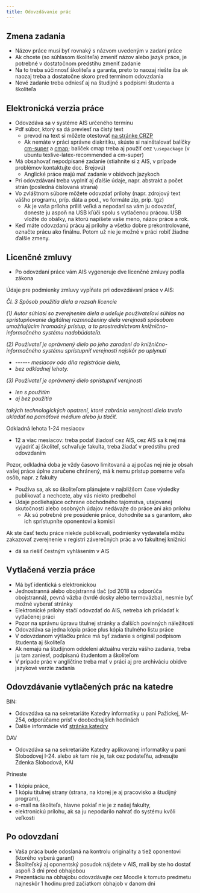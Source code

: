 ```yaml
---
title: Odovzdávanie prác
---
```


## Zmena zadania

  - Názov práce musí byť rovnaký s názvom uvedeným v zadaní práce
  - Ak chcete (so súhlasom školiteľa) zmeniť názov alebo jazyk práce, je
    potrebné v dostatočnom predstihu zmeniť zadanie
  - Na to treba súčinnosť školiteľa a garanta, preto to naozaj riešte
    iba ak naozaj treba a dostatočne skoro pred termínom odovzdania
  - Nové zadanie treba odniesť aj na študijné s podpismi študenta a
    školiteľa

## Elektronická verzia práce

  - Odovzdáva sa v systéme AIS určeného termínu
  - Pdf súbor, ktorý sa dá previesť na čistý text
      - prevod na text si môžete otestovať [na stránke
        CRZP](http://testdoc.crzp.sk/?fn=main)
      - Ak nemáte v práci správne diakritiku, skúste si nainštalovať
        balíčky [cm-super](https://www.ctan.org/pkg/cm-super) a
        [cmap](https://www.ctan.org/pkg/cmap); balíček cmap treba aj
        použiť cez `\usepackage` (v ubuntu texlive-latex-recommended a
        cm-super)
  - Má obsahovať nepodpísané zadanie (stiahnite si z AIS, v prípade
    problémov kontaktujte doc. Brejovú)
      - Anglické práce majú mať zadanie v obidvoch jazykoch
  - Pri odovzdávaní treba vyplniť aj ďalšie údaje, napr. abstrakt a
    počet strán (posledná číslovaná strana)
  - Vo zvláštnom súbore môžete odovzdať prílohy (napr. zdrojový text
    vášho programu, príp. dáta a pod., vo formáte zip, príp. tgz)
      - Ak je vaša príloha príliš veľká a nepodarí sa vám ju odovzdať,
        doneste ju aspoň na USB kľúči spolu s vytlačenou prácou. USB
        vložte do obálky, na ktorú napíšete vaše meno, názov práce a
        rok.
  - Keď máte odovzdanú prácu aj prílohy a všetko dobre prekontrolované,
    označte prácu ako finálnu. Potom už nie je možné v práci robiť
    žiadne ďalšie zmeny.

## Licenčné zmluvy

  - Po odovzdaní práce vám AIS vygeneruje dve licenčné zmluvy podľa
    zákona

Údaje pre podmienky zmluvy vypĺňate pri odovzdávaní práce v AIS:

*Čl. 3 Spôsob použitia diela a rozsah licencie*

*(1) Autor súhlasí so zverejnením diela a udeľuje používateľovi súhlas
na sprístupňovanie digitálnej rozmnoženiny diela verejnosti spôsobom
umožňujúcim hromadný prístup, a to prostredníctvom
knižnično-informačného systému nadobúdateľa.*

*(2) Používateľ je oprávnený dielo po jeho zaradení do
knižnično-informačného systému sprístupniť verejnosti najskôr po
uplynutí*

  - *------ mesiacov odo dňa registrácie diela,*
  - *bez odkladnej lehoty.*

*(3) Používateľ je oprávnený dielo sprístupniť verejnosti*

  - *len s použitím*
  - *aj bez použitia*

*takých technologických opatrení, ktoré zabránia verejnosti dielo trvalo
ukladať na pamäťové médium alebo ju tlačiť.*

Odkladná lehota 1-24 mesiacov

  - 12 a viac mesiacov: treba podať žiadosť cez AIS, cez AIS sa k nej má
    vyjadriť aj školiteľ, schvaľuje fakulta, treba žiadať v predstihu
    pred odovzdaním

Pozor, odkladná doba je vždy časovo limitovaná a aj počas nej nie je
obsah vašej práce úplne zaručene chránený, má k nemu prístup pomerne
veľa osôb, napr. z fakulty

  - Používa sa, ak so školiteľom plánujete v najbližšom čase výsledky
    publikovať a nechcete, aby vás niekto predbehol
  - Údaje podliehajúce ochrane obchodného tajomstva, utajovanej
    skutočnosti alebo osobných údajov nedávajte do práce ani ako
    prílohu
      - Ak sú potrebné pre posúdenie práce, dohodnite sa s garantom, ako
        ich sprístupníte oponentovi a komisii

Ak ste časť textu práce niekde publikovali, podmienky vydavateľa môžu
zakazovať zverejnenie v registri záverečných prác a vo fakultnej
knižnici

  - dá sa riešiť čestným vyhlásením v AIS

## Vytlačená verzia práce

  - Má byť identická s elektronickou
  - Jednostranná alebo obojstranná tlač (od 2018 sa odporúča
    obojstranná), pevná väzba (tvrdé dosky alebo termoväzba), nesmie
    byť možné vyberať stránky
  - Elektronické prílohy stačí odovzdať do AIS,
    netreba ich prikladať k vytlačenej práci
  - Pozor na správnu úpravu titulnej stránky a ďalších povinných
    náležitostí
  - Odovzdáva sa jedna kópia práce plus kópia titulného listu práce
  - V odovzdanom výtlačku práce má byť zadanie s originál podpisom
    študenta aj školiteľa
  - Ak nemajú na študijnom oddelení aktuálnu verziu vášho zadania, treba
    ju tam zaniesť, podpísanú študentom a školiteľom
  - V prípade prác v angličtine treba mať v práci aj pre archiváciu
    obidve jazykové verzie zadania

## Odovzdávanie vytlačených prác na katedre

BIN:

  - Odovzdáva sa na sekretariáte Katedry informatiky u pani Pažickej,
    M-254, odporúčame prísť v doobednajších hodinách 
  - Ďalšie informácie viď [stránka
    katedry](http://new.dcs.fmph.uniba.sk/index.php/Studium/Bakalarske/OdovzdavanieBakalarskychPrac)

DAV

  - Odovzdáva sa na sekretariáte Katedry aplikovanej informatiky u pani Slobodovej I-24. alebo ak tam nie je, tak cez podateľňu, adresujte Zdenka Slobodová, KAI

Prineste

  - 1 kópiu práce,
  - 1 kópiu titulnej strany (strana, na ktorej je aj pracovisko a
    študijný program),
  - e-mail na školiteľa, hlavne pokiaľ nie je z našej fakulty,
  - elektronickú prílohu, ak sa ju nepodarilo nahrať do systému kvôli
    veľkosti

## Po odovzdaní

  - Vaša práca bude odoslaná na kontrolu originality a tiež oponentovi
    (ktorého vyberá garant)
  - Školiteľský aj oponentský posudok nájdete v AIS, mali by ste ho
    dostať aspoň 3 dni pred obhajobou
  - Prezentáciu na obhajobu odovzdávajte cez Moodle k tomuto predmetu najneskôr 1 hodinu pred začiatkom obhajob v danom dni
